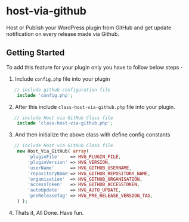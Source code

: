 # host-via-github
Host or Publish your WordPress plugin from GitHub and get update notification on every release made via Github.

<!-- GETTING STARTED -->
## Getting Started

To add this feature for your plugin only you have to follow below steps -

1. Include `config.php` file into your plugin 
```php
   // include github configuration file
    include 'config.php';
   ```
2. After this include `class-host-via-github.php` file into your plugin.
```php
   // include Host via GitHub Class file
    include 'class-host-via-github.php';
   ```
3. And then initialize the above class with define config constants
```php
   // include Host via GitHub Class file
    new Host_Via_GitHub( array(
        'pluginFile' 	=> HVG_PLUGIN_FILE,
        'pluginVersion' => HVG_VERSION,
        'userName' 		=> HVG_GITHUB_USERNAME,
        'repositoryName'=> HVG_GITHUB_REPOSITORY_NAME,
        'organisation'  => HVG_GITHUB_ORGANISATION,
        'accessToken' 	=> HVG_GITHUB_ACCESSTOKEN,
        'autoUpdate' 	=> HVG_AUTO_UPDATE,
        'preReleaseTag' => HVG_PRE_RELEASE_VERSION_TAG,
    ) );
   ```
4. Thats it, All Done. Have fun.